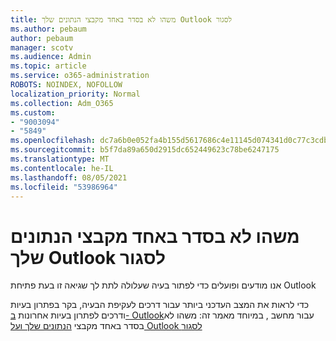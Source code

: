 ```yaml
---
title: משהו לא בסדר באחד מקבצי הנתונים שלך Outlook לסגור
ms.author: pebaum
author: pebaum
manager: scotv
ms.audience: Admin
ms.topic: article
ms.service: o365-administration
ROBOTS: NOINDEX, NOFOLLOW
localization_priority: Normal
ms.collection: Adm_O365
ms.custom:
- "9003094"
- "5849"
ms.openlocfilehash: dc7a6b0e052fa4b155d5617686c4e11145d074341d0c77c3cdbe75fd70692567
ms.sourcegitcommit: b5f7da89a650d2915dc652449623c78be6247175
ms.translationtype: MT
ms.contentlocale: he-IL
ms.lasthandoff: 08/05/2021
ms.locfileid: "53986964"
---
```

# <a name="something-is-wrong-with-one-of-your-data-files-and-outlook-needs-to-close"></a>משהו לא בסדר באחד מקבצי הנתונים שלך Outlook לסגור

אנו מודעים ופועלים כדי לפתור בעיה שעלולה לתת לך שגיאה זו בעת פתיחת Outlook

כדי לראות את המצב העדכני ביותר עבור דרכים לעקיפת הבעיה, בקר בפתרון בעיות ודרכים לפתרון בעיות אחרונות [ב- Outlook](https://support.microsoft.com/office/ecf61305-f84f-4e13-bb73-95a214ac1230)עבור מחשב , במיוחד מאמר זה: משהו לא בסדר באחד מקבצי [הנתונים שלך ועל Outlook לסגור](https://support.microsoft.com/office/a3b59934-2446-4f2a-bd25-58f88188b9b2)
